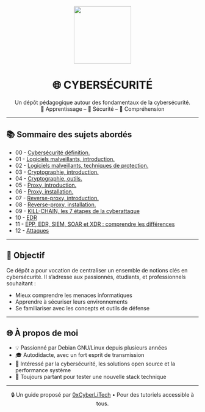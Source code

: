 <p align="center">
  <img src="https://avatars.githubusercontent.com/u/167217017?s=400&u=d983b9423c4eb8cdb9bfe8b14f505be5c894d6bc&v=4" width="150" />
</p>

<h1 align="center">🌐 CYBERSÉCURITÉ</h1>

<p align="center">
  Un dépôt pédagogique autour des fondamentaux de la cybersécurité.<br>
  📘 Apprentissage – 🔐 Sécurité – 🧠 Compréhension
</p>

---

## 📚 Sommaire des sujets abordés

- 00 - [Cybersécurité définition.](CYBERSECURITE-definition.md)
- 01 - [Logiciels malveillants, introduction.](CYBERSECURITE-LOGICIELS-MALVEILLANTS-introduction.md)
- 02 - [Logiciels malveillants, techniques de protection.](CYBERSECURITE-LOGICIELS-MALVEILLANTS-techniques_de_protection.md)
- 03 - [Cryptographie, introduction.](CYBERSECURITE-CRYPTOGRAPHIE-introduction.md)
- 04 - [Cryptographie, outils.](CYBERSECURITE-CRYPTOGRAPHIE-outils.md)
- 05 - [Proxy, introduction.](CYBERSECURITE-PROXY-introduction.md)
- 06 - [Proxy, installation.](CYBERSECURITE-PROXY-installation.md)
- 07 - [Reverse-proxy, introduction.](CYBERSECURITE-REVERSE-PROXY-introduction.md)
- 08 - [Reverse-proxy, installation.](CYBERSECURITE-REVERSE-PROXY-installation.md)
- 09 - [KILL-CHAIN, les 7 étapes de la cyberattaque](CYBERSECURITE-KILL-CHAIN.md)
- 10 - [EDR](CYBERSECURITE-EDR.md)
- 11 - [EPP, EDR, SIEM, SOAR et XDR : comprendre les différences]()
- 12 - [Attaques]()

---

## 🧠 Objectif

Ce dépôt a pour vocation de centraliser un ensemble de notions clés en cybersécurité. Il s’adresse aux passionnés, étudiants, et professionnels souhaitant :

- Mieux comprendre les menaces informatiques
- Apprendre à sécuriser leurs environnements
- Se familiariser avec les concepts et outils de défense

---

## 🌐 À propos de moi

- 💡 Passionné par Debian GNU/Linux depuis plusieurs années
- 🎓 Autodidacte, avec un fort esprit de transmission
- 🔐 Intéressé par la cybersécurité, les solutions open source et la performance système
- 🧪 Toujours partant pour tester une nouvelle stack technique

---

<p align="center">
  🔒 Un guide proposé par <a href="https://github.com/0xCyberLiTech">0xCyberLiTech</a> • Pour des tutoriels accessible à tous.
</p>
